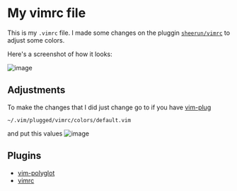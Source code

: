 # My vimrc file

This is my `.vimrc` file. I made some changes on the pluggin [`sheerun/vimrc`](https://github.com/sheerun/vimrc) to adjust some colors.

Here's a screenshot of how it looks:

![image](https://user-images.githubusercontent.com/60105436/224090298-afc4e483-2305-4212-9341-2e3356929f46.png)

## Adjustments
To make the changes that I did just change go to if you have [vim-plug](https://github.com/junegunn/vim-plug)
```
~/.vim/plugged/vimrc/colors/default.vim
```
and put this values
![image](https://user-images.githubusercontent.com/60105436/224037679-cd3fae4c-7615-402d-8079-407453b3b7cb.png)

## Plugins
- [vim-polyglot](https://github.com/sheerun/vim-polyglot/blob/master/README.md)
- [vimrc](https://github.com/sheerun/vimrc)
